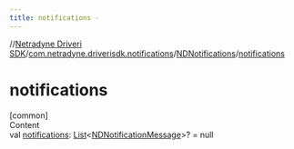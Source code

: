 ```yaml
---
title: notifications -
---
```

//[Netradyne Driveri SDK](../../index.md)/[com.netradyne.driverisdk.notifications](../index.md)/[NDNotifications](index.md)/[notifications](notifications.md)



# notifications  
[common]  
Content  
val [notifications](notifications.md): [List](https://kotlinlang.org/api/latest/jvm/stdlib/kotlin.collections/-list/index.html)<[NDNotificationMessage](../-n-d-notification-message/index.md)>? = null  



